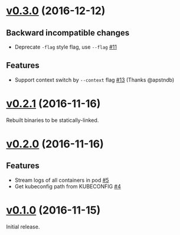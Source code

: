 # [v0.3.0](https://github.com/dtan4/k8stail/releases/tag/v0.2.1) (2016-12-12)

## Backward incompatible changes

- Deprecate `-flag` style flag, use `--flag` [#11](https://github.com/dtan4/k8stail/pull/11)

## Features

- Support context switch by `--context` flag [#13](https://github.com/dtan4/k8stail/pull/13) (Thanks @apstndb)

# [v0.2.1](https://github.com/dtan4/k8stail/releases/tag/v0.2.1) (2016-11-16)

Rebuilt binaries to be statically-linked.

# [v0.2.0](https://github.com/dtan4/k8stail/releases/tag/v0.2.0) (2016-11-16)

## Features

- Stream logs of all containers in pod [#5](https://github.com/dtan4/k8stail/pull/5)
- Get kubeconfig path from KUBECONFIG [#4](https://github.com/dtan4/k8stail/pull/4)

# [v0.1.0](https://github.com/dtan4/k8stail/releases/tag/v0.1.0) (2016-11-15)

Initial release.
